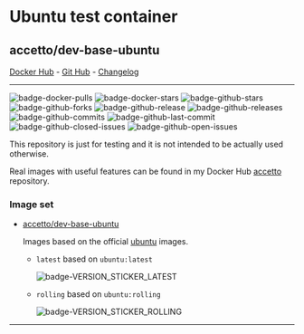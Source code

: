 # Ubuntu test container

## accetto/dev-base-ubuntu

[Docker Hub][this-docker] - [Git Hub][this-github] - [Changelog][this-changelog]

***

![badge-docker-pulls][badge-docker-pulls]
![badge-docker-stars][badge-docker-stars]
![badge-github-stars][badge-github-stars]
![badge-github-forks][badge-github-forks]
![badge-github-release][badge-github-release]
![badge-github-releases][badge-github-releases]
![badge-github-commits][badge-github-commits]
![badge-github-last-commit][badge-github-last-commit]
![badge-github-closed-issues][badge-github-closed-issues]
![badge-github-open-issues][badge-github-open-issues]

This repository is just for testing and it is not intended to be actually used otherwise.

Real images with useful features can be found in my Docker Hub [accetto][accetto-docker] repository.

### Image set

- [accetto/dev-base-ubuntu][this-docker]

  Images based on the official [ubuntu][docker-ubuntu] images.

  - `latest` based on `ubuntu:latest`

    ![badge-VERSION_STICKER_LATEST][badge-VERSION_STICKER_LATEST]

  - `rolling` based on `ubuntu:rolling`

    ![badge-VERSION_STICKER_ROLLING][badge-VERSION_STICKER_ROLLING]

***

[this-docker]: https://hub.docker.com/r/accetto/dev-base-ubuntu
[this-github]: https://github.com/accetto/dev-base
[this-changelog]: https://github.com/accetto/dev-base/blob/master/CHANGELOG.md

[accetto-docker]: https://hub.docker.com/u/accetto/
[docker-ubuntu]: https://hub.docker.com/_/ubuntu/

<!-- badges:docker -->

[badge-docker-pulls]: https://badgen.net/docker/pulls/accetto/dev-base-ubuntu?icon=docker&label=pulls (https://hub.docker.com/r/accetto/dev-base-ubuntu)

[badge-docker-stars]: https://badgen.net/docker/stars/accetto/dev-base-ubuntu?icon=docker&label=stars (https://hub.docker.com/r/accetto/dev-base-ubuntu)

<!-- badges:github -->

[badge-github-release]: https://badgen.net/github/release/accetto/dev-base?icon=github&label=release (https://github.com/accetto/dev-base/releases)

[badge-github-stars]: https://badgen.net/github/stars/accetto/dev-base?icon=github&label=stars (https://github.com/accetto/dev-base)

[badge-github-forks]: https://badgen.net/github/forks/accetto/dev-base?icon=github&label=forks (https://github.com/accetto/dev-base)

[badge-github-releases]: https://badgen.net/github/releases/accetto/dev-base?icon=github&label=releases (https://github.com/accetto/dev-base/releases)

[badge-github-commits]: https://badgen.net/github/commits/accetto/dev-base?icon=github&label=commits (https://github.com/accetto/dev-base)

[badge-github-last-commit]: https://badgen.net/github/last-commit/accetto/dev-base?icon=github&label=last%20commit (https://github.com/accetto/dev-base)

[badge-github-closed-issues]: https://badgen.net/github/closed-issues/accetto/dev-base?icon=github&label=closed%20issues (https://github.com/accetto/dev-base/issues)

[badge-github-open-issues]: https://badgen.net/github/open-issues/accetto/dev-base?icon=github&label=open%20issues (https://github.com/accetto/dev-base/issues)

<!-- badges:latest -->

[badge-VERSION_STICKER_LATEST]: https://badgen.net/badge/version%20sticker/ubuntu18.04.3/blue

<!-- [badge-VERSION_STICKER_LATEST]: https://img.shields.io/static/v1?label=latest&message=ubuntu18.04.3&color=blue&style=flat-square -->

<!-- badges:rolling -->

[badge-VERSION_STICKER_ROLLING]: https://badgen.net/badge/version%20sticker/ubuntu19.04/blue

<!-- [badge-VERSION_STICKER_ROLLING]: https://img.shields.io/static/v1?label=rolling&message=ubuntu19.04&color=blue&style=flat-square -->
